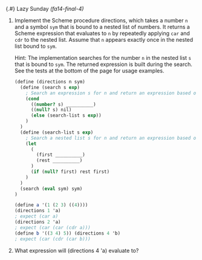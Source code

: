 
{.#} Lazy Sunday *(fa14-final-4)*

1. Implement the Scheme procedure directions, which takes a number `n` and a symbol `sym` that is bound to a nested list of numbers. It returns a Scheme expression that evaluates to `n` by repeatedly applying `car` and `cdr` to the nested list. Assume that `n` appears exactly once in the nested list bound to `sym`.

    Hint: The implementation searches for the number `n` in the nested list `s` that is bound to `sym`. The returned expression is built during the search. See the tests at the bottom of the page for usage examples.

    ```scheme
    (define (directions n sym)
      (define (search s exp)
        ; Search an expression s for n and return an expression based on exp
        (cond
          ((number? s) __________)
          ((null? s) nil)
          (else (search-list s exp))
        )
      )
      (define (search-list s exp)
        ; Search a nested list s for n and return an expression based on exp
        (let
          (
            (first __________)
            (rest __________)
          )
          (if (null? first) rest first)
        )
      )
      (search (eval sym) sym)
    )

    (define a '(1 (2 3) ((4))))
    (directions 1 'a)
    ; expect (car a)
    (directions 2 'a)
    ; expect (car (car (cdr a)))
    (define b '((3 4) 5)) (directions 4 'b)
    ; expect (car (cdr (car b)))
    ```

1. What expression will (directions 4 'a) evaluate to?
